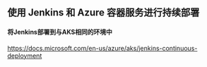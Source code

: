 ## 使用 Jenkins 和 Azure 容器服务进行持续部署

#### 将Jenkins部署到与AKS相同的环境中

https://docs.microsoft.com/en-us/azure/aks/jenkins-continuous-deployment


